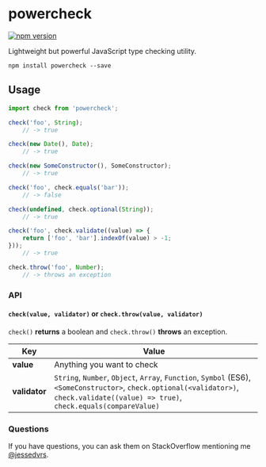 powercheck
==========

[![npm version](https://badge.fury.io/js/powercheck.svg)](https://badge.fury.io/js/powercheck)

Lightweight but powerful JavaScript type checking utility.

```
npm install powercheck --save
```

Usage
-----

```js
import check from 'powercheck';

check('foo', String);
    // -> true

check(new Date(), Date);
    // -> true

check(new SomeConstructor(), SomeConstructor);
    // -> true

check('foo', check.equals('bar'));
    // -> false

check(undefined, check.optional(String));
    // -> true

check('foo', check.validate((value) => {
    return ['foo', 'bar'].indexOf(value) > -1;
}));
    // -> true

check.throw('foo', Number);
    // -> throws an exception
```

### API

#### `check(value, validator)` or `check.throw(value, validator)`

`check()` **returns** a boolean and `check.throw()` **throws** an exception.

Key | Value
--- | ----
**value** | Anything you want to check
**validator** | `String`, `Number`, `Object`, `Array`, `Function`, `Symbol` (ES6), `<SomeConstructor>`, `check.optional(<validator>)`, `check.validate((value) => true)`, `check.equals(compareValue)`

### Questions

If you have questions, you can ask them on StackOverflow mentioning me [@jessedvrs](http://stackoverflow.com/users/2803759).


